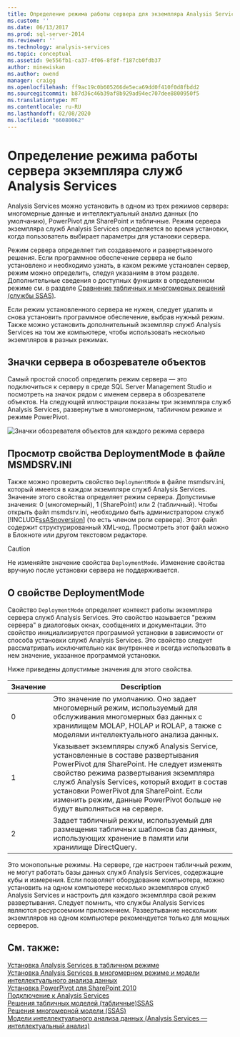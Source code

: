 ```yaml
---
title: Определение режима работы сервера для экземпляра Analysis Services | Документация Майкрософт
ms.custom: ''
ms.date: 06/13/2017
ms.prod: sql-server-2014
ms.reviewer: ''
ms.technology: analysis-services
ms.topic: conceptual
ms.assetid: 9e556fb1-ca37-4f06-8f8f-f187cb0fdb37
author: minewiskan
ms.author: owend
manager: craigg
ms.openlocfilehash: ff9ac19c0b605266de5eca69dd0f410f0d8fbdd2
ms.sourcegitcommit: b87d36c46b39af8b929ad94ec707dee8800950f5
ms.translationtype: MT
ms.contentlocale: ru-RU
ms.lasthandoff: 02/08/2020
ms.locfileid: "66080062"
---
```

# <a name="determine-the-server-mode-of-an-analysis-services-instance"></a>Определение режима работы сервера экземпляра служб Analysis Services
  Analysis Services можно установить в одном из трех режимов сервера: многомерные данные и интеллектуальный анализ данных (по умолчанию), PowerPivot для SharePoint и табличные. Режим сервера экземпляра служб Analysis Services определяется во время установки, когда пользователь выбирает параметры для установки сервера.  
  
 Режим сервера определяет тип создаваемого и развертываемого решения. Если программное обеспечение сервера не было установлено и необходимо узнать, в каком режиме установлен сервер, режим можно определить, следуя указаниям в этом разделе. Дополнительные сведения о доступных функциях в определенном режиме см. в разделе [Сравнение табличных и многомерных решений (службы SSAS)](../comparing-tabular-and-multidimensional-solutions-ssas.md).  
  
 Если режим установленного сервера не нужен, следует удалить и снова установить программное обеспечение, выбрав нужный режим. Также можно установить дополнительный экземпляр служб Analysis Services на том же компьютере, чтобы использовать несколько экземпляров в разных режимах.  
  
## <a name="server-icons-in-object-explorer"></a>Значки сервера в обозревателе объектов  
 Самый простой способ определить режим сервера — это подключиться к серверу в среде SQL Server Management Studio и посмотреть на значок рядом с именем сервера в обозревателе объектов. На следующей иллюстрации показаны три экземпляра служб Analysis Services, развернутые в многомерном, табличном режиме и режиме PowerPivot.  
  
 ![Значки обозревателя объектов для каждого режима сервера](../media/ssas-ssms-servermodes.gif "Значки обозревателя объектов для каждого режима сервера")  
  
## <a name="viewing-deploymentmode-property-in-msmdsrvini-file"></a>Просмотр свойства DeploymentMode в файле MSMDSRV.INI  
 Также можно проверить свойство `DeploymentMode` в файле msmdsrv.ini, который имеется в каждом экземпляре служб Analysis Services. Значение этого свойства определяет режим сервера. Допустимые значения: 0 (многомерный), 1 (SharePoint) или 2 (табличный). Чтобы открыть файл msmdsrv.ini, необходимо быть администратором служб [!INCLUDE[ssASnoversion](../../includes/ssasnoversion-md.md)] (то есть членом роли сервера). Этот файл содержит структурированный XML-код. Просмотреть этот файл можно в Блокноте или другом текстовом редакторе.  
  
> [!CAUTION]  
>  Не изменяйте значение свойства `DeploymentMode`. Изменение свойства вручную после установки сервера не поддерживается.  
  
## <a name="about-the-deploymentmode-property"></a>О свойстве DeploymentMode  
 Свойство `DeploymentMode` определяет контекст работы экземпляра сервера служб Analysis Services. Это свойство называется "режим сервера" в диалоговых окнах, сообщениях и документации. Это свойство инициализируется программой установки в зависимости от способа установки служб Analysis Services. Это свойство следует рассматривать исключительно как внутреннее и всегда использовать в нем значение, указанное программой установки.  
  
 Ниже приведены допустимые значения для этого свойства.  
  
|Значение|Description|  
|-----------|-----------------|  
|0|Это значение по умолчанию. Оно задает многомерный режим, используемый для обслуживания многомерных баз данных с хранилищем MOLAP, HOLAP и ROLAP, а также с моделями интеллектуального анализа данных.|  
|1|Указывает экземпляры служб Analysis Service, установленные в составе развертывания PowerPivot для SharePoint. Не следует изменять свойство режима развертывания экземпляра служб Analysis Services, который входит в состав установки PowerPivot для SharePoint. Если изменить режим, данные PowerPivot больше не будут выполняться на сервере.|  
|2|Задает табличный режим, используемый для размещения табличных шаблонов баз данных, использующих хранение в памяти или хранилище DirectQuery.|  
  
 Это монопольные режимы. На сервере, где настроен табличный режим, не могут работать базы данных служб Analysis Services, содержащие кубы и измерения. Если позволяет оборудование компьютера, можно установить на одном компьютере несколько экземпляров служб Analysis Services и настроить для каждого экземпляра свой режим развертывания. Следует помнить, что службы Analysis Services являются ресурсоемким приложением. Развертывание нескольких экземпляров на одном компьютере рекомендуется только для мощных серверов.  
  
## <a name="see-also"></a>См. также:  
 [Установка Analysis Services в табличном режиме](install-windows/install-analysis-services.md)   
 [Установка Analysis Services в многомерном режиме и модели интеллектуального анализа данных](../../sql-server/install/install-analysis-services-in-multidimensional-and-data-mining-mode.md)   
 [Установка PowerPivot для SharePoint 2010](../../sql-server/install/powerpivot-for-sharepoint-2010-installation.md)   
 [Подключение к Analysis Services](connect-to-analysis-services.md)   
 [Решения табличных моделей &#40;табличные&#41;SSAS](../tabular-model-solutions-ssas-tabular.md)   
 [Решения многомерной модели &#40;SSAS&#41;](../multidimensional-models/multidimensional-model-solutions-ssas.md)   
 [Модели интеллектуального анализа данных &#40;Analysis Services — интеллектуальный анализ&#41;](../data-mining/mining-models-analysis-services-data-mining.md)  
  
  

